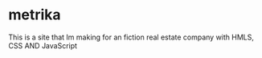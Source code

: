 # metrika
This is a site that Im making for an fiction real estate company with HMLS, CSS AND JavaScript
